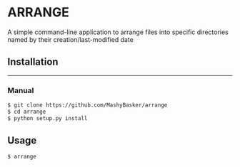 # ARRANGE

A simple command-line application to arrange files into specific directories named by their creation/last-modified date

## Installation
---
### Manual

```bash
$ git clone https://github.com/MashyBasker/arrange
$ cd arrange
$ python setup.py install
```

## Usage

```bash
$ arrange
```